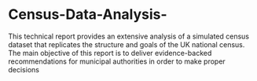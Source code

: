 # Census-Data-Analysis-
This technical report provides an extensive analysis of a simulated census dataset that replicates the structure and goals of the UK national census. The main objective of this report is to deliver evidence-backed recommendations for municipal authorities in order to make proper decisions 
